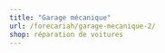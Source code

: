 ```yaml
---
title: "Garage mécanique"
url: /forecariah/garage-mecanique-2/
shop: réparation de voitures
---
```

